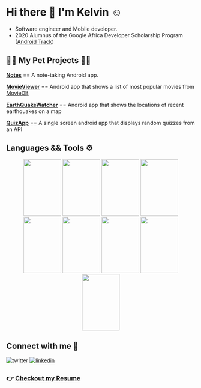 # Hi there 👋 I'm Kelvin :relaxed:
* Software engineer and Mobile developer.
* 2020 Alumnus of the Google Africa Developer Scholarship Program ([Android Track](https://adscerts.com/scholar/0992DB668FFF9FDF))

## :construction_worker_man: My Pet Projects :man_technologist:
**[Notes](https://github.com/rexfilius/Notes)** == A note-taking Android app.

**[MovieViewer](https://github.com/rexfilius/MovieViewer)** == Android app that shows a list of most popular movies from [MovieDB](www.themoviedb.org)

**[EarthQuakeWatcher](https://github.com/rexfilius/EarthQuakeWatcher)** == Android app that shows the locations of recent earthquakes on a map

**[QuizApp](https://github.com/rexfilius/QuizApp)** == A single screen android app that displays random quizzes from an API

## Languages && Tools :gear:
<div align="center">
<img src="https://cdn.jsdelivr.net/gh/devicons/devicon/icons/kotlin/kotlin-original-wordmark.svg" width="100" height="150"/>
<img src="https://cdn.jsdelivr.net/gh/devicons/devicon/icons/dart/dart-original-wordmark.svg" width="100" height="150"/>
<img src="https://cdn.jsdelivr.net/gh/devicons/devicon/icons/git/git-original-wordmark.svg" width="100" height="150"/>
<img src="https://cdn.jsdelivr.net/gh/devicons/devicon/icons/mysql/mysql-original-wordmark.svg" width="100" height="150"/></div>

<div align="center">
<img src="https://cdn.jsdelivr.net/gh/devicons/devicon/icons/java/java-original-wordmark.svg" width="100" height="150"/>
<img src="https://cdn.jsdelivr.net/gh/devicons/devicon/icons/python/python-original-wordmark.svg" width="100" height="150"/>
<img src="https://cdn.jsdelivr.net/gh/devicons/devicon/icons/android/android-plain.svg" width="100" height="150"/>
<img src="https://cdn.jsdelivr.net/gh/devicons/devicon/icons/flutter/flutter-plain.svg" width="100" height="150"/>
<img src="https://cdn.jsdelivr.net/gh/devicons/devicon/icons/github/github-original.svg" width="100" height="150"/></div>

## Connect with me :handshake:
<div align="left"
<a href="https://twitter.com/rex_filius" target="_blank">
<img src=https://img.shields.io/badge/twitter-%2300acee.svg?&style=for-the-badge&logo=twitter&logoColor=white alt=twitter style="margin-bottom: 5px;" />
</a>
<a href="https://www.linkedin.com/in/ifykelvinosakwe" target="_blank">
<img src=https://img.shields.io/badge/linkedin-%231E77B5.svg?&style=for-the-badge&logo=linkedin&logoColor=white alt=linkedin style="margin-bottom: 5px;" />
</a></div>

### :point_right: [Checkout my Resume](https://drive.google.com/drive/folders/1-9CYgkAveISY8Zu60EDImhuuHrcRXgff)
